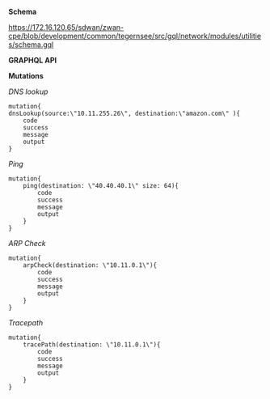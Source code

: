 **Schema**

https://172.16.120.65/sdwan/zwan-cpe/blob/development/common/tegernsee/src/gql/network/modules/utilities/schema.gql

**GRAPHQL API**

**Mutations**

*DNS lookup*

    mutation{
    dnsLookup(source:\"10.11.255.26\", destination:\"amazon.com\" ){
        code
        success
        message
        output
    }

*Ping*

    mutation{
        ping(destination: \"40.40.40.1\" size: 64){
            code
            success
            message
            output
        }
    }

*ARP Check*

    mutation{
        arpCheck(destination: \"10.11.0.1\"){
            code
            success
            message
            output
        }
    }


*Tracepath*

    mutation{
        tracePath(destination: \"10.11.0.1\"){
            code
            success
            message
            output
        } 
    }